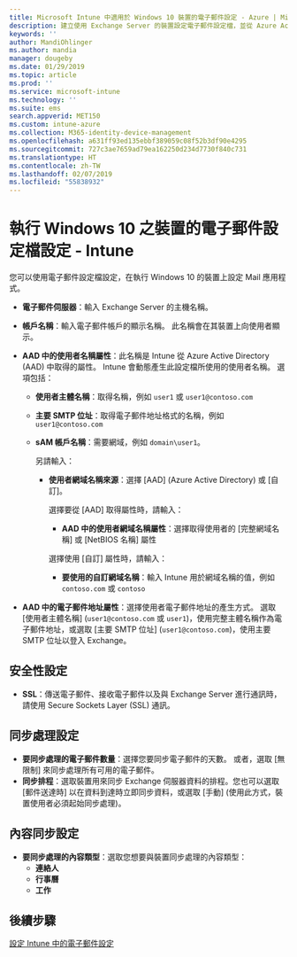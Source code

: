 ```yaml
---
title: Microsoft Intune 中適用於 Windows 10 裝置的電子郵件設定 - Azure | Microsoft Docs
description: 建立使用 Exchange Server 的裝置設定電子郵件設定檔，並從 Azure Active Directory 中擷取屬性。 您也可以啟用 SSL，並在 Windows 10 裝置上使用 Microsoft Intune 同步處理電子郵件和排程。
keywords: ''
author: MandiOhlinger
ms.author: mandia
manager: dougeby
ms.date: 01/29/2019
ms.topic: article
ms.prod: ''
ms.service: microsoft-intune
ms.technology: ''
ms.suite: ems
search.appverid: MET150
ms.custom: intune-azure
ms.collection: M365-identity-device-management
ms.openlocfilehash: a631ff93ed135ebbf389059c08f52b3df90e4295
ms.sourcegitcommit: 727c3ae7659ad79ea162250d234d7730f840c731
ms.translationtype: HT
ms.contentlocale: zh-TW
ms.lasthandoff: 02/07/2019
ms.locfileid: "55838932"
---
```

# <a name="email-profile-settings-for-devices-running-windows-10---intune"></a>執行 Windows 10 之裝置的電子郵件設定檔設定 - Intune

您可以使用電子郵件設定檔設定，在執行 Windows 10 的裝置上設定 Mail 應用程式。

- **電子郵件伺服器**：輸入 Exchange Server 的主機名稱。
- **帳戶名稱**：輸入電子郵件帳戶的顯示名稱。 此名稱會在其裝置上向使用者顯示。
- **AAD 中的使用者名稱屬性**：此名稱是 Intune 從 Azure Active Directory (AAD) 中取得的屬性。 Intune 會動態產生此設定檔所使用的使用者名稱。 選項包括：
  - **使用者主體名稱**：取得名稱，例如 `user1` 或 `user1@contoso.com`
  - **主要 SMTP 位址**：取得電子郵件地址格式的名稱，例如 `user1@contoso.com`
  - **sAM 帳戶名稱**：需要網域，例如 `domain\user1`。

    另請輸入：  
    - **使用者網域名稱來源**：選擇 [AAD] (Azure Active Directory) 或 [自訂]。

      選擇要從 [AAD] 取得屬性時，請輸入：
      - **AAD 中的使用者網域名稱屬性**：選擇取得使用者的 [完整網域名稱] 或 [NetBIOS 名稱] 屬性

      選擇使用 [自訂] 屬性時，請輸入：
      - **要使用的自訂網域名稱**：輸入 Intune 用於網域名稱的值，例如 `contoso.com` 或 `contoso`

- **AAD 中的電子郵件地址屬性**：選擇使用者電子郵件地址的產生方式。 選取 [使用者主體名稱] (`user1@contoso.com` 或 `user1`)，使用完整主體名稱作為電子郵件地址，或選取 [主要 SMTP 位址] (`user1@contoso.com`)，使用主要 SMTP 位址以登入 Exchange。

## <a name="security-settings"></a>安全性設定

- **SSL**：傳送電子郵件、接收電子郵件以及與 Exchange Server 進行通訊時，請使用 Secure Sockets Layer (SSL) 通訊。

## <a name="synchronization-settings"></a>同步處理設定

- **要同步處理的電子郵件數量**：選擇您要同步電子郵件的天數。 或者，選取 [無限制] 來同步處理所有可用的電子郵件。
- **同步排程**：選取裝置用來同步 Exchange 伺服器資料的排程。您也可以選取 [郵件送達時] 以在資料到達時立即同步資料，或選取 [手動] (使用此方式，裝置使用者必須起始同步處理)。

## <a name="content-sync-settings"></a>內容同步設定

- **要同步處理的內容類型**：選取您想要與裝置同步處理的內容類型：
  - **連絡人**
  - **行事曆**
  - **工作**

## <a name="next-steps"></a>後續步驟
[設定 Intune 中的電子郵件設定](email-settings-configure.md)
